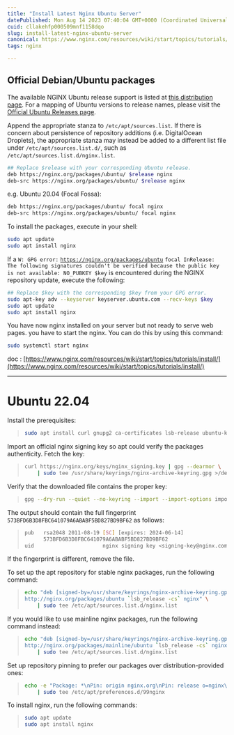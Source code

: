 ```yaml
---
title: "Install Latest Nginx Ubuntu Server"
datePublished: Mon Aug 14 2023 07:40:04 GMT+0000 (Coordinated Universal Time)
cuid: cllakehfp000509mnf1158dqo
slug: install-latest-nginx-ubuntu-server
canonical: https://www.nginx.com/resources/wiki/start/topics/tutorials/install/
tags: nginx

---
```


## Official Debian/Ubuntu packages

The available NGINX Ubuntu release support is listed at [this distribution page](https://nginx.org/packages/ubuntu/dists/). For a mapping of Ubuntu versions to release names, please visit the [Official Ubuntu Releases page](https://wiki.ubuntu.com/Releases).

Append the appropriate stanza to `/etc/apt/sources.list`. If there is concern about persistence of repository additions (i.e. DigitalOcean Droplets), the appropriate stanza may instead be added to a different list file under `/etc/apt/sources.list.d/`, such as `/etc/apt/sources.list.d/nginx.list`.

```bash
## Replace $release with your corresponding Ubuntu release.
deb https://nginx.org/packages/ubuntu/ $release nginx
deb-src https://nginx.org/packages/ubuntu/ $release nginx
```

e.g. Ubuntu 20.04 (Focal Fossa):

```bash
deb https://nginx.org/packages/ubuntu/ focal nginx
deb-src https://nginx.org/packages/ubuntu/ focal nginx
```

To install the packages, execute in your shell:

```bash
sudo apt update
sudo apt install nginx
```

If a `W: GPG error:` [`https://nginx.org/packages/ubuntu`](https://nginx.org/packages/ubuntu) `focal InRelease: The following signatures couldn't be verified because the public key is not available: NO_PUBKEY $key` is encountered during the NGINX repository update, execute the following:

```bash
## Replace $key with the corresponding $key from your GPG error.
sudo apt-key adv --keyserver keyserver.ubuntu.com --recv-keys $key
sudo apt update
sudo apt install nginx
```

You have now nginx installed on your server but not ready to serve web pages. you have to start the nginx. You can do this by using this command:

```bash
sudo systemctl start nginx
```

doc : [https://www.nginx.com/resources/wiki/start/topics/tutorials/install/](https://www.nginx.com/resources/wiki/start/topics/tutorials/install/)

---

# Ubuntu 22.04

Install the prerequisites:

> ```bash
> sudo apt install curl gnupg2 ca-certificates lsb-release ubuntu-keyring
> ```

Import an official nginx signing key so apt could verify the packages authenticity. Fetch the key:

> ```bash
> curl https://nginx.org/keys/nginx_signing.key | gpg --dearmor \
>     | sudo tee /usr/share/keyrings/nginx-archive-keyring.gpg >/dev/null
> ```

Verify that the downloaded file contains the proper key:

> ```bash
> gpg --dry-run --quiet --no-keyring --import --import-options import-show /usr/share/keyrings/nginx-archive-keyring.gpg
> ```

The output should contain the full fingerprint `573BFD6B3D8FBC641079A6ABABF5BD827BD9BF62` as follows:

> ```bash
> pub   rsa2048 2011-08-19 [SC] [expires: 2024-06-14]
>       573BFD6B3D8FBC641079A6ABABF5BD827BD9BF62
> uid                      nginx signing key <signing-key@nginx.com>
> ```

If the fingerprint is different, remove the file.

To set up the apt repository for stable nginx packages, run the following command:

> ```bash
> echo "deb [signed-by=/usr/share/keyrings/nginx-archive-keyring.gpg] \
> http://nginx.org/packages/ubuntu `lsb_release -cs` nginx" \
>     | sudo tee /etc/apt/sources.list.d/nginx.list
> ```

If you would like to use mainline nginx packages, run the following command instead:

> ```bash
> echo "deb [signed-by=/usr/share/keyrings/nginx-archive-keyring.gpg] \
> http://nginx.org/packages/mainline/ubuntu `lsb_release -cs` nginx" \
>     | sudo tee /etc/apt/sources.list.d/nginx.list
> ```

Set up repository pinning to prefer our packages over distribution-provided ones:

> ```bash
> echo -e "Package: *\nPin: origin nginx.org\nPin: release o=nginx\nPin-Priority: 900\n" \
>     | sudo tee /etc/apt/preferences.d/99nginx
> ```

To install nginx, run the following commands:

> ```bash
> sudo apt update
> sudo apt install nginx
> ```
